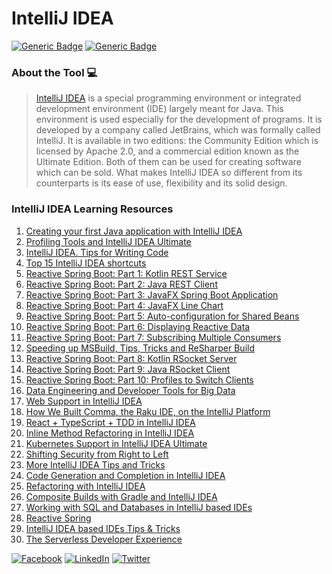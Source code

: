 # IntelliJ IDEA
[![Generic Badge](https://img.shields.io/badge/JetBrains_Tools-royalblue.svg)](https://www.jetbrains.com)
[![Generic Badge](https://img.shields.io/badge/CodeOps.Tech-royalblue.svg)](https://codeops.tech)

### About the Tool 💻

>[IntelliJ IDEA](https://www.jetbrains.com/idea) is a special programming environment or integrated development environment (IDE) largely meant for Java. This environment is used especially for the development of programs. It is developed by a company called JetBrains, which was formally called IntelliJ. It is available in two editions: the Community Edition which is licensed by Apache 2.0, and a commercial edition known as the Ultimate Edition. Both of them can be used for creating software which can be sold. What makes IntelliJ IDEA so different from its counterparts is its ease of use, flexibility and its solid design.

### IntelliJ IDEA Learning Resources

1. [Creating your first Java application with IntelliJ IDEA](https://www.youtube.com/watch?v=H_XxH66lm3U&list=PLQ176FUIyIUbDCJXvNZ-nf0PZN22HANpp&index=2&t=0s)
2. [Profiling Tools and IntelliJ IDEA Ultimate](https://www.youtube.com/watch?v=OQcyAtukps4&list=PLQ176FUIyIUbDCJXvNZ-nf0PZN22HANpp&index=2)
3. [IntelliJ IDEA. Tips for Writing Code](https://www.youtube.com/watch?v=_Y1y8k-OTCQ&list=PLQ176FUIyIUbDCJXvNZ-nf0PZN22HANpp&index=3)
4. [Top 15 IntelliJ IDEA shortcuts](https://www.youtube.com/watch?v=QYO5_riePOQ&list=PLQ176FUIyIUbDCJXvNZ-nf0PZN22HANpp&index=6)
5. [Reactive Spring Boot: Part 1: Kotlin REST Service](https://www.youtube.com/watch?v=po9vKGqhx8E&list=PLQ176FUIyIUbDCJXvNZ-nf0PZN22HANpp&index=19)
6. [Reactive Spring Boot: Part 2: Java REST Client](https://www.youtube.com/watch?v=ybPBxSpb18k&list=PLQ176FUIyIUbDCJXvNZ-nf0PZN22HANpp&index=20)
7. [Reactive Spring Boot: Part 3: JavaFX Spring Boot Application](https://www.youtube.com/watch?v=OPExIW61zws&list=PLQ176FUIyIUbDCJXvNZ-nf0PZN22HANpp&index=18)
8. [Reactive Spring Boot: Part 4: JavaFX Line Chart](https://www.youtube.com/watch?v=FefmhMSr8PE&list=PLQ176FUIyIUbDCJXvNZ-nf0PZN22HANpp&index=17)
9. [Reactive Spring Boot: Part 5: Auto-configuration for Shared Beans](https://www.youtube.com/watch?v=dMVJUCvotto&list=PLQ176FUIyIUbDCJXvNZ-nf0PZN22HANpp&index=16)
10. [Reactive Spring Boot: Part 6: Displaying Reactive Data](https://www.youtube.com/watch?v=n3K5D_Kk9FU&list=PLQ176FUIyIUbDCJXvNZ-nf0PZN22HANpp&index=15)
11. [Reactive Spring Boot: Part 7: Subscribing Multiple Consumers](https://www.youtube.com/watch?v=1ZJSaQ6ouIQ&list=PLQ176FUIyIUbDCJXvNZ-nf0PZN22HANpp&index=14)
12. [Speeding up MSBuild, Tips, Tricks and ReSharper Build](https://www.youtube.com/watch?v=CxoCuBPb0bQ&list=PLQ176FUIyIUYIZOSI5wvW2p7EYoNQx6Db&index=12)
13. [Reactive Spring Boot: Part 8: Kotlin RSocket Server](https://www.youtube.com/watch?v=wmc3opStMXo&list=PLQ176FUIyIUbDCJXvNZ-nf0PZN22HANpp&index=10)
14. [Reactive Spring Boot: Part 9: Java RSocket Client](https://www.youtube.com/watch?v=9TlVsfcAJ7E&list=PLQ176FUIyIUbDCJXvNZ-nf0PZN22HANpp&index=9)
15. [Reactive Spring Boot: Part 10: Profiles to Switch Clients](https://www.youtube.com/watch?v=muQV-YCGipA&list=PLQ176FUIyIUbDCJXvNZ-nf0PZN22HANpp&index=8)
16. [Data Engineering and Developer Tools for Big Data](https://www.youtube.com/watch?v=MG1XMUWG1oM&list=PLQ176FUIyIUbDCJXvNZ-nf0PZN22HANpp&index=11)
17. [Web Support in IntelliJ IDEA](https://www.youtube.com/watch?v=fcch4W94XxE&list=PLQ176FUIyIUbDCJXvNZ-nf0PZN22HANpp&index=13)
18. [How We Built Comma, the Raku IDE, on the IntelliJ Platform](https://www.youtube.com/watch?v=zDP9uUMYrvs&list=PLQ176FUIyIUbDCJXvNZ-nf0PZN22HANpp&index=7)
19. [React + TypeScript + TDD in IntelliJ IDEA](https://www.youtube.com/watch?v=lLNpakiWFH0&list=PLQ176FUIyIUbDCJXvNZ-nf0PZN22HANpp&index=21)
20. [Inline Method Refactoring in IntelliJ IDEA](https://www.youtube.com/watch?v=pxHzQIOMc30&list=PLQ176FUIyIUbDCJXvNZ-nf0PZN22HANpp&index=24)
21. [Kubernetes Support in IntelliJ IDEA Ultimate](https://www.youtube.com/watch?v=8p5GWvjKX9Q&list=PLQ176FUIyIUbDCJXvNZ-nf0PZN22HANpp&index=25)
22. [Shifting Security from Right to Left](https://www.youtube.com/watch?v=5sPRGNXU3AM&list=PLQ176FUIyIUbDCJXvNZ-nf0PZN22HANpp&index=27)
23. [More IntelliJ IDEA Tips and Tricks](https://www.youtube.com/watch?v=9AMcN-wkspU&list=PLQ176FUIyIUbDCJXvNZ-nf0PZN22HANpp&index=29)
24. [Code Generation and Completion in IntelliJ IDEA](https://www.youtube.com/watch?v=Gur51Wa0KAM&list=PLQ176FUIyIUbDCJXvNZ-nf0PZN22HANpp&index=30)
25. [Refactoring with IntelliJ IDEA](https://www.youtube.com/watch?v=1a_tCXDivZ4&list=PLQ176FUIyIUbDCJXvNZ-nf0PZN22HANpp&index=34)
26. [Composite Builds with Gradle and IntelliJ IDEA](https://www.youtube.com/watch?v=grPJanXfRPg&list=PLQ176FUIyIUbDCJXvNZ-nf0PZN22HANpp&index=38)
27. [Working with SQL and Databases in IntelliJ based IDEs](https://www.youtube.com/watch?v=RlNEwBhckDA&list=PLQ176FUIyIUbDCJXvNZ-nf0PZN22HANpp&index=39)
28. [Reactive Spring](https://www.youtube.com/watch?v=8HYBmpv34Us&list=PLQ176FUIyIUbDCJXvNZ-nf0PZN22HANpp&index=42)
29. [IntelliJ IDEA based IDEs Tips & Tricks](https://www.youtube.com/watch?v=o-T40MRwzdA&list=PLQ176FUIyIUbDCJXvNZ-nf0PZN22HANpp&index=43)
30. [The Serverless Developer Experience](https://www.youtube.com/watch?v=PGYoE1yUmBM&list=PLQ176FUIyIUbDCJXvNZ-nf0PZN22HANpp&index=45)

[![Facebook](https://img.shields.io/static/v1.svg?label=connect&message=@CodeOpsTech&color=grey&logo=facebook&style=flat&logoColor=white&colorA=royalblue)](https://www.facebook.com/CodeOpsTech)
[![LinkedIn](https://img.shields.io/static/v1.svg?label=connect&message=@CodeOpsTech&color=grey&logo=linkedin&style=flat&logoColor=white&colorA=royalblue)](https://www.linkedin.com/company/codeops-technologies/)
[![Twitter](https://img.shields.io/static/v1.svg?label=connect&message=@CodeOpsTech&color=grey&logo=twitter&style=flat&logoColor=white&colorA=royalblue)](https://twitter.com/CodeOpsTech)
